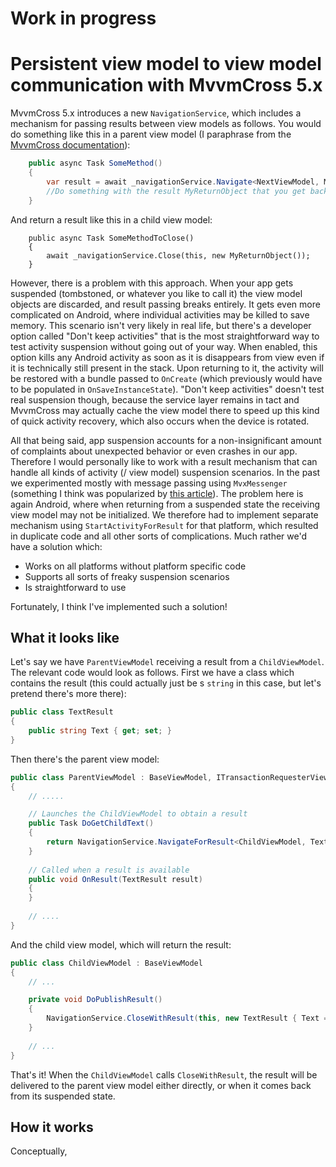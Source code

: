 # Work in progress

# Persistent view model to view model communication with MvvmCross 5.x

MvvmCross 5.x introduces a new `NavigationService`, which includes a mechanism for passing results between view models as follows.
You would do something like this in a parent view model (I paraphrase from the [MvvmCross documentation](https://www.mvvmcross.com/documentation/fundamentals/navigation)):

```csharp
    public async Task SomeMethod()
    {
        var result = await _navigationService.Navigate<NextViewModel, MyObject, MyReturnObject>(new MyObject());
        //Do something with the result MyReturnObject that you get back
    }
```

And return a result like this in a child view model:
```
    public async Task SomeMethodToClose()
    {
        await _navigationService.Close(this, new MyReturnObject());
    }
```

However, there is a problem with this approach. When your app gets suspended (tombstoned, or whatever you like to call it) the view model objects are discarded, and result passing breaks entirely. It gets even more complicated on Android, where individual activities may be killed to save memory. This scenario isn't very likely in real life, but there's a developer option called "Don't keep activities" that is the most straightforward way to test activity suspension without going out of your way. When enabled, this option kills any Android activity as soon as it is disappears from view even if it is technically still present in the stack. Upon returning to it, the activity will be restored with a bundle passed to `OnCreate` (which previously would have to be populated in `OnSaveInstanceState`). "Don't keep activities" doesn't test real suspension though, because the service layer remains in tact and MvvmCross may actually cache the view model there to speed up this kind of quick activity recovery, which also occurs when the device is rotated.

All that being said, app suspension accounts for a non-insignificant amount of complaints about unexpected behavior or even crashes in our app. Therefore I would personally like to work with a result mechanism that can handle all kinds of activity (/ view model) suspension scenarios. In the past we experimented mostly with message passing using `MvxMessenger` (something I think was popularized by [this article](https://gregshackles.com/returning-results-from-view-models-in-mvvmcross/)). The problem here is again Android, where when returning from a suspended state the receiving view model may not be initialized. We therefore had to implement separate mechanism using `StartActivityForResult` for that platform, which resulted in duplicate code and all other sorts of complications. Much rather we'd have a solution which:

- Works on all platforms without platform specific code
- Supports all sorts of freaky suspension scenarios
- Is straightforward to use

Fortunately, I think I've implemented such a solution!

## What it looks like
Let's say we have `ParentViewModel` receiving a result from a `ChildViewModel`. The relevant code would look as follows. First we have a class which
contains the result (this could actually just be s `string` in this case, but let's pretend there's more there):

```csharp
public class TextResult 
{
    public string Text { get; set; }
}
```

Then there's the parent view model:
```csharp
public class ParentViewModel : BaseViewModel, ITransactionRequesterViewModel<TextResult> 
{
    // .....

    // Launches the ChildViewModel to obtain a result 
    public Task DoGetChildText()
    {
        return NavigationService.NavigateForResult<ChildViewModel, TextResult>(this);
    }
	
	// Called when a result is available
	public void OnResult(TextResult result) 
	{
	}
	
	// ....
}
```

And the child view model, which will return the result:
```csharp
public class ChildViewModel : BaseViewModel
{
    // ...

    private void DoPublishResult()
    {
        NavigationService.CloseWithResult(this, new TextResult { Text = "My result text" });
    }
	
	// ...
}
```

That's it! When the `ChildViewModel` calls `CloseWithResult`, the result will be delivered to the parent view model
either directly, or when it comes back from its suspended state.

## How it works
Conceptually, 